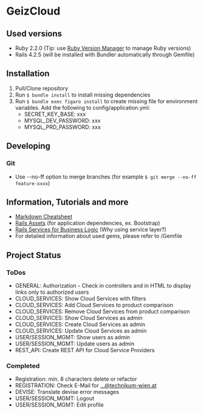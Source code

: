 # GeizCloud

## Used versions
- Ruby 2.2.0 (Tip: use [Ruby Version Manager](https://rvm.io) to manage Ruby versions)
- Rails 4.2.5 (will be installed with Bundler automatically through Gemfile)

## Installation
1. Pull/Clone repository
2. Run `$ bundle install` to install missing dependencies
3. Run `$ bundle exec figaro install` to create missing file for environment variables. Add the following to config/application.yml:
    - SECRET_KEY_BASE: xxx
    - MYSQL_DEV_PASSWORD: xxx
    - MYSQL_PRD_PASSWORD: xxx

## Developing
### Git
* Use --no-ff option to merge branches (for example `$ git merge --no-ff feature-xxxx`)

## Information, Tutorials and more
- [Markdown Cheatsheet](https://github.com/adam-p/markdown-here/wiki/Markdown-Cheatsheet#links)
- [Rails Assets](http://rails-assets.org) (for application dependencies, ex. Bootstrap)
- [Rails Services for Business Logic](http://adamniedzielski.github.io/blog/2014/11/25/my-take-on-services-in-rails/) (Why using service layer?)
- For detailed information about used gems, please refer to /Gemfile

## Project Status
### ToDos
* GENERAL: Authorization - Check in controllers and in HTML to display links only to authorized users
* CLOUD_SERVICES: Show Cloud Services with filters
* CLOUD_SERVICES: Add Cloud Services to product comparison
* CLOUD_SERVICES: Remove Cloud Services from product comparison
* CLOUD_SERVICES: Show Cloud Services as admin
* CLOUD_SERVICES: Create Cloud Services as admin
* CLOUD_SERVICES: Update Cloud Services as admin
* USER/SESSION_MGMT: Show users as admin
* USER/SESSION_MGMT: Update users as admin
* REST_API: Create REST API for Cloud Service Providers

### Completed
* Registration: min. 8 characters delete or refactor
* REGISTRATION: Check E-Mail for ...@technikum-wien.at
* DEVISE: Translate devise error messages
* USER/SESSION_MGMT: Logout
* USER/SESSION_MGMT: Edit profile
